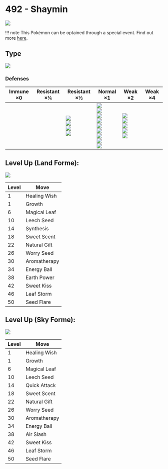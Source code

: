 # 492 - Shaymin
![][492]

!!! note
    This Pokémon can be optained through a special event. Find out more [here](../../special_events/#shaymin).

## Type

![][grass]

### Defenses

Immune ×0 | Resistant ×¼ | Resistant ×½                                                 | Normal ×1                                                                                                                           | Weak ×2                                                             | Weak ×4
---       | ---          | ---                                                          | ---                                                                                                                                 | ---                                                                 | ---
&nbsp;    | &nbsp;       | ![][ground]<br>![][water]<br>![][grass]<br>![][electric]<br> | ![][normal]<br>![][fighting]<br>![][rock]<br>![][ghost]<br>![][steel]<br>![][psychic]<br>![][dragon]<br>![][dark]<br>![][fairy]<br> | ![][flying]<br>![][poison]<br>![][bug]<br>![][fire]<br>![][ice]<br> | &nbsp;

## Level Up (Land Forme):
![][492-land]

Level | Move
---   | ---
1     | Healing Wish
1     | Growth
6     | Magical Leaf
10    | Leech Seed
14    | Synthesis
18    | Sweet Scent
22    | Natural Gift
26    | Worry Seed
30    | Aromatherapy
34    | Energy Ball
38    | Earth Power
42    | Sweet Kiss
46    | Leaf Storm
50    | Seed Flare

## Level Up (Sky Forme):
![][492-sky]

Level | Move
---   | ---
1     | Healing Wish
1     | Growth
6     | Magical Leaf
10    | Leech Seed
14    | Quick Attack
18    | Sweet Scent
22    | Natural Gift
26    | Worry Seed
30    | Aromatherapy
34    | Energy Ball
38    | Air Slash
42    | Sweet Kiss
46    | Leaf Storm
50    | Seed Flare

[492-land]: ../img/pokemon/492-land.png
[492-sky]: ../img/pokemon/492-sky.png
[492]: ../img/pokemon/492.png
[normal]: ../img/types/normal.png
[fire]: ../img/types/fire.png
[fighting]: ../img/types/fighting.png
[water]: ../img/types/water.png
[flying]: ../img/types/flying.png
[grass]: ../img/types/grass.png
[poison]: ../img/types/poison.png
[electric]: ../img/types/electric.png
[ground]: ../img/types/ground.png
[psychic]: ../img/types/psychic.png
[rock]: ../img/types/rock.png
[ice]: ../img/types/ice.png
[bug]: ../img/types/bug.png
[dragon]: ../img/types/dragon.png
[ghost]: ../img/types/ghost.png
[dark]: ../img/types/dark.png
[steel]: ../img/types/steel.png
[fairy]: ../img/types/fairy.png
